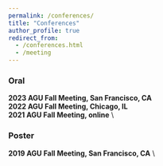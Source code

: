 ```yaml
---
permalink: /conferences/
title: "Conferences"
author_profile: true
redirect_from: 
  - /conferences.html
  - /meeting
---
```


### Oral
**2023 AGU Fall Meeting, San Francisco, CA** \
**2022 AGU Fall Meeting, Chicago, IL** \
**2021 AGU Fall Meeting, online** \

### Poster
**2019 AGU Fall Meeting, San Francisco, CA** \


